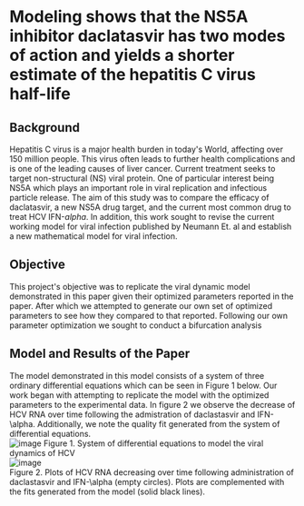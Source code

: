# Modeling shows that the NS5A inhibitor daclatasvir has two modes of action and yields a shorter estimate of the hepatitis C virus half-life

## Background 
Hepatitis C virus is a major health burden in today's World, affecting over 150 million people. This virus often leads to further health complications and is one of the leading causes of liver cancer. Current treatment seeks to target non-structural (NS) viral protein. One of particular interest being NS5A which plays an important role in viral replication and infectious particle release. The aim of this study was to compare the efficacy of daclatasvir, a new NS5A drug target, and the current most common drug to treat HCV IFN-$alpha$. In addition, this work sought to revise the current working model for viral infection published by Neumann Et. al and establish a new mathematical model for viral infection.   

## Objective 
This project's objective was to replicate the viral dynamic model demonstrated in this paper given their optimized parameters reported in the paper. After which we attempted to generate our own set of optimized parameters to see how they compared to that reported. Following our own parameter optimization we sought to conduct a bifurcation analysis 
## Model and Results of the Paper 
The model demonstrated in this model consists of a system of three ordinary differential equations which can be seen in Figure 1 below. Our work began with attempting to replicate the model with the optimized parameters to the experimental data. In figure 2 we observe the decrease of HCV RNA over time following the admistration of daclastasvir and IFN-\alpha. Additionally, we note the quality fit generated from the system of differential equations.  
![image](https://github.com/cag325/Project-2/assets/144633699/14287549-125c-4d9f-8342-52bec6f66e21)
Figure 1. System of differential equations to model the viral dynamics of HCV
\
![image](https://github.com/cag325/Project-2/assets/144633699/7a23e423-3763-4382-bcee-9c4c69f175fe)
\
Figure 2. Plots of HCV RNA decreasing over time following administration of daclastasvir and IFN-\alpha (empty circles). Plots are complemented with the fits generated from the model (solid black lines).


